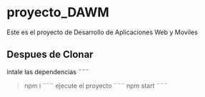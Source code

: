 # proyecto_DAWM
Este es el proyecto de Desarrollo de Aplicaciones Web y Moviles
## Despues de Clonar
intale las dependencias
¨¨¨ 
> npm i
¨¨¨
ejecute el proyecto
¨¨¨ 
> npm start
¨¨¨